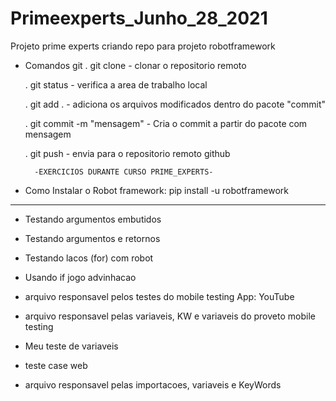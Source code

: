 # Primeexperts_Junho_28_2021
Projeto prime experts criando repo para projeto robotframework

- Comandos git
    . git clone - clonar o repositorio remoto

    . git status - verifica a area de trabalho local

    . git add . - adiciona os arquivos modificados dentro do pacote "commit"

    . git commit -m "mensagem" - Cria o commit a partir do pacote com mensagem
    
    . git push -  envia para o repositorio remoto github

        -EXERCICIOS DURANTE CURSO PRIME_EXPERTS-

- Como Instalar o Robot framework:
pip install -u robotframework



----------------------------------------------------------------------------------
- Testando argumentos embutidos

- Testando argumentos e retornos

- Testando lacos (for) com robot

- Usando if jogo advinhacao

- arquivo responsavel pelos testes do mobile testing App: YouTube

- arquivo responsavel pelas variaveis, KW e variaveis do proveto mobile testing

- Meu teste de variaveis

- teste case web

- arquivo responsavel pelas importacoes, variaveis e KeyWords
